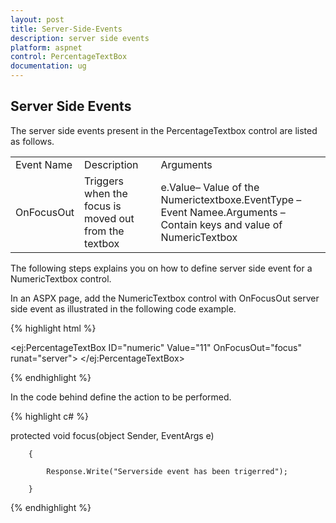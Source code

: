 ```yaml
---
layout: post
title: Server-Side-Events
description: server side events
platform: aspnet
control: PercentageTextBox
documentation: ug
---
```


## Server Side Events

The server side events present in the PercentageTextbox control are listed as follows.

<table>
<tr>
<td>
Event Name</td><td>
Description</td><td>
Arguments</td></tr>
<tr>
<td>
OnFocusOut</td><td>
Triggers when the focus is moved out from the textbox</td><td>
e.Value– Value of the Numerictextboxe.EventType – Event Namee.Arguments – Contain keys and value of NumericTextbox</td></tr>
</table>


The following steps explains you on how to define server side event for a NumericTextbox control.

In an ASPX page, add the NumericTextbox control with OnFocusOut server side event as illustrated in the following code example.

{% highlight html %}

  <ej:PercentageTextBox ID="numeric" Value="11" OnFocusOut="focus" runat="server"> </ej:PercentageTextBox>



{% endhighlight %}



In the code behind define the action to be performed.

{% highlight c# %}

protected void focus(object Sender, EventArgs e)

        {

            Response.Write("Serverside event has been trigerred");

        }



{% endhighlight %}



